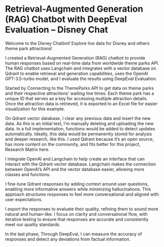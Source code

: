# Retrieval-Augmented Generation (RAG) Chatbot with DeepEval Evaluation – Disney Chat

Welcome to the Disney Chatbot! Explore live data for Disney and others theme park attractions! 

I created a Retrieval-Augmented Generation (RAG) chatbot to provide human responses based on real-time data from worldwide theme parks API. The RAG chatbot uses Langchain and integrates with a vector database on Qdrant to enable retrieval and generation capabilities, uses the OpenAI GPT-3.5-turbo model, and I evaluate the results using DeepEval Evaluation. 

Started by Connecting to the ThemeParks API to get data on theme parks and their respective attractions’ waiting line times. Each theme park has a unique ID that serves as a key for accessing multiple attraction details. Once the attraction data is retrieved, it is exported to an Excel file for easier visualization for this example. 

On Qdrant vector database, I clear any previous data and insert the new data. As this is an initial test, I’m manually deleting and uploading the new data. In a full implementation, functions would be added to detect updates automatically. Ideally, this data would be permanently stored for analysis and deeper research, like this. I used Qdrant because it’s an open source, has more content on the community, and fits better for this project, Research Matrix here.

I integrate OpenAI and Langchain to help create an interface that can interact with the Qdrant vector database. Langchain makes the connection between OpenAI’s API and the vector database easier, allowing more classes and functions.

I fine-tune Qdrant responses by adding context around user questions, enabling more informative answers while minimizing hallucinations. This approach structures responses to feel more conversational and aligned with user expectations.

I export the responses to evaluate their quality, refining them to sound more natural and human-like. I focus on clarity and conversational flow, with iterative testing to ensure that responses are accurate and consistently meet our quality standards.

In the last phase, Through DeepEval, I can measure the accuracy of responses and detect any deviations from factual information. 


